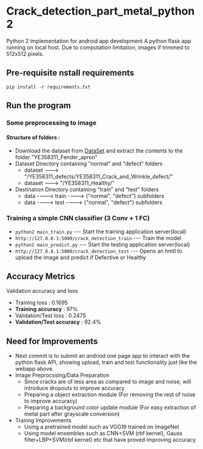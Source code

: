 # Crack_detection_part_metal_python2
Python 2 implementation for android app development
  A python flask app running on local host.
  Due to computation limitation, images if trimmed to 512x512 pixels.

## Pre-requisite nstall requirements
  `pip install -r requirements.txt`

## Run the program
  ### Some preprocessing to image
  #### Structure of folders :
  * Download the dataset from [DataSet](https://drive.google.com/open?id=168I7Gg0AMEZ_ne6mU3wx4puUxMs4TFse) and extract the contents to the folder "YE358311_Fender_apron"
  * Dataset Directory containing "normal" and "defect" folders
    * dataset ---> "/YE358311_defects/YE358311_Crack_and_Wrinkle_defect/"
    * dataset ---> "/YE358311_Healthy/"
  * Destination Directory containing "train" and "test" folders
    * data ----> train ----> {"normal", "defect"} subfolders
    * data ----> test ----> {"normal", "defect"} subfolders

  ### Training a simple CNN classifier (3 Conv + 1 FC)
  * `python2 main_train.py` --- Start the training application server(local)
  * `http://127.0.0.1:5000/crack_detection_train` --- Train the model
  * `python2 main_predict.py` --- Start the testing application server(local)
  * `http://127.0.0.1:5000/crack_detection_test` --- Opens an hmtl to upload the image and predict if Defective or Healthy

## Accuracy Metrics
  Validation accuracy and loss
  * Training loss : 0.1695
  * **Training accuracy** : 97%
  * Validation/Test loss : 0.2475
  * **Validation/Test accuracy** : 92.4%

## Need for Improvements
* Next commit is to submit an andriod one page app to interact with the python flask API, showing upload, train and test functionality just like the webapp above.
* Image Preprocssing/Data Preparation
  * Since cracks are of less area as compared to image and noise, will introduce dropouts to improve accuracy
  * Preparing a object extraction module (For removing the rest of noise to improve accuracy)
  * Preparing a background color update module (For easy extraction of metal part after grayscale conversion)
* Trainng Improvements
  * Using a pretrained model such as VGG16 trained on ImageNet
  * Using model ensembles such as CNN+SVM (rbf kernel), Gauss filter+LBP+SVM(rbf kernel) etc that have proved improving accuracy
